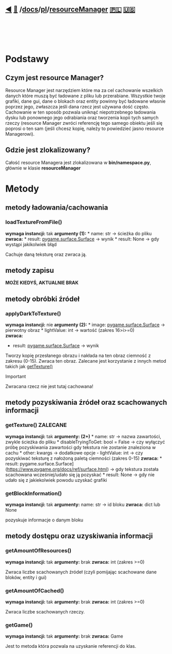 ## [◀️](/docs/index.md) [📑](/docs/index.md) /[docs](/docs/index.md)/[pl](/docs/pl/index.md)/[resourceManager](/docs/pl/resourceManager.md) [🇵🇱](/docs/pl/resourceManager.md) 󠁧[🇺🇸](/docs/en/resourceManager.md)
<br><br><br><br>

# Podstawy

## Czym jest resource Manager?

Resource Manager jest narzędziem które ma za cel cachowanie wszelkich danych które muszą być ładowane z pliku lub przerabiane. Wszystkie twoje grafiki, dane gui, dane o blokach oraz entity powinny być ładowane własnie poprzez jego, zwłaszcza jeśli dana rzecz jest używana dość często. Cachowanie w ten sposób pozwala uniknąć niepotrzebnego ładowania dysku lub ponownego jego odrabiania oraz tworzenia kopii tych samych rzeczy (resource Manager zwróci referencję tego samego obiektu jeśli się poprosi o ten sam (jeśli chcesz kopię, należy to powiedzieć jasno resource Managerowi). 

## Gdzie jest zlokalizowany?

Całość resource Managera jest zlokalizowana w **bin/namespace.py**, głównie w klasie **resourceManager**



# Metody

## metody ładowania/cachowania

### loadTextureFromFile()

**wymaga instancji:** tak
**argumenty (1):**
      * name: str -> ścieżka do pliku
**zwraca:** 
      * result: [pygame.surface.Surface](https://www.pygame.org/docs/ref/surface.html) -> wynik
      * result: None -> gdy wystąpi jakikolwiek błąd

Cachuje daną teksturę oraz zwraca ją.



## metody zapisu

**MOŻE KIEDYŚ, AKTUALNIE BRAK**

## metody obróbki źródeł

### applyDarkToTexture()

**wymaga instancji:** nie
**argumenty (2):**
    * image: [pygame.surface.Surface](https://www.pygame.org/docs/ref/surface.html) -> pierwotny obraz
    * lightValue: int -> wartość (zakres 16>i>=0)    
**zwraca:** 
  * result: [pygame.surface.Surface](https://www.pygame.org/docs/ref/surface.html) -> wynik

Tworzy kopię przesłanego obrazu i nakłada na ten obraz ciemność z zakresu (0-15). Zwraca ten obraz. Zalecane jest korzystanie z innych metod takich jak [getTexture()](docs/pl/resourceManager.md#getTexture())

> [!IMPORTANT]  
> Zwracana rzecz nie jest tutaj cachowana!

## metody pozyskiwania źródeł oraz scachowanych informacji

### getTexture() **ZALECANE**

**wymaga instancji:** tak
**argumenty: (2+)**
     * name: str -> nazwa zawartości, zwykle ścieżka do pliku
     * disableTryingToGet: bool = False -> czy wyłączyć próbę pozyskiwania zawartości gdy tekstura nie zostanie znaleziona w cachu 
     * other: kwargs -> dodatkowe opcje
          - lightValue: int -> czy pozyskiwać teksturę z nałożoną paletą ciemności (zakres 0-15)
**zwraca:**
     * result: pygame.surface.Surface](https://www.pygame.org/docs/ref/surface.html) -> gdy tekstura została scachowana wcześniej/udało się ją pozyskać
     * result: None -> gdy nie udało się z jakiekolwiek powodu uzyskać grafiki


### getBlockInformation()
**wymaga instancji:** tak
**argumenty:** name: str -> id bloku
**zwraca:** dict lub None

pozyskuje informacje o danym bloku





## metody dostępu oraz uzyskiwania informacji

### getAmountOfResources()

**wymaga instancji:** tak
**argumenty:** brak
**zwraca:** int (zakres >=0)

Zwraca liczbe scachowanych źródeł (czyli pomijając scachowane dane bloków, entity i gui)

### getAmountOfCached()

**wymaga instancji:** tak
**argumenty:** brak
**zwraca:** int (zakres >=0)

Zwraca liczbe scachowanych rzeczy.

### getGame()

**wymaga instancji:** tak
**argumenty:** brak
**zwraca:** Game

Jest to metoda która pozwala na uzyskanie referencji do klas.
